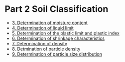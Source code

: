 Part 2 Soil Classification
==============================

* [3. Determination of moisture content](/2/3.md)
* [4. Determination of liquid limit](/2/4.md)
* [5. Determination of the plastic limit and plastic index](/2/5.md)
* [6. Determination of shrinkage characteristics](/2/6.md)
* [7. Determination of density](/2/7.md)
* [8. Detmination of particle density](/2/8.md)
* [9. Determination of particle size distribution](/2/9.md)


